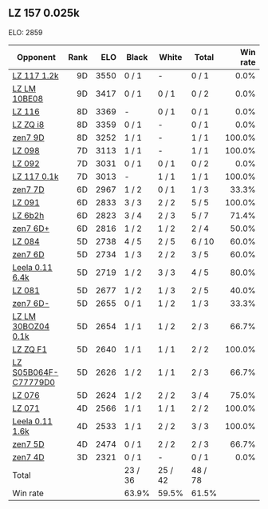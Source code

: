 ## LZ 157 0.025k ##

ELO: 2859

Opponent | Rank | ELO | Black | White | Total | Win rate
---------|-----:|----:|-------|-------|-------|-------:
[LZ 117 1.2k](LZ%20117%201.2k.md) | 9D | 3550 | 0 / 1 | - | 0 / 1 | 0.0%
[LZ LM 10BE08](LZ%20LM%2010BE08.md) | 9D | 3417 | 0 / 1 | 0 / 1 | 0 / 2 | 0.0%
[LZ 116](LZ%20116.md) | 8D | 3369 | - | 0 / 1 | 0 / 1 | 0.0%
[LZ ZQ i8](LZ%20ZQ%20i8.md) | 8D | 3359 | 0 / 1 | - | 0 / 1 | 0.0%
[zen7 9D](zen7%209D.md) | 8D | 3252 | 1 / 1 | - | 1 / 1 | 100.0%
[LZ 098](LZ%20098.md) | 7D | 3113 | 1 / 1 | - | 1 / 1 | 100.0%
[LZ 092](LZ%20092.md) | 7D | 3031 | 0 / 1 | 0 / 1 | 0 / 2 | 0.0%
[LZ 117 0.1k](LZ%20117%200.1k.md) | 7D | 3013 | - | 1 / 1 | 1 / 1 | 100.0%
[zen7 7D](zen7%207D.md) | 6D | 2967 | 1 / 2 | 0 / 1 | 1 / 3 | 33.3%
[LZ 091](LZ%20091.md) | 6D | 2833 | 3 / 3 | 2 / 2 | 5 / 5 | 100.0%
[LZ 6b2h](LZ%206b2h.md) | 6D | 2823 | 3 / 4 | 2 / 3 | 5 / 7 | 71.4%
[zen7 6D+](zen7%206D+.md) | 6D | 2816 | 1 / 2 | 1 / 2 | 2 / 4 | 50.0%
[LZ 084](LZ%20084.md) | 5D | 2738 | 4 / 5 | 2 / 5 | 6 / 10 | 60.0%
[zen7 6D](zen7%206D.md) | 5D | 2734 | 1 / 3 | 2 / 2 | 3 / 5 | 60.0%
[Leela 0.11 6.4k](Leela%200.11%206.4k.md) | 5D | 2719 | 1 / 2 | 3 / 3 | 4 / 5 | 80.0%
[LZ 081](LZ%20081.md) | 5D | 2677 | 1 / 2 | 1 / 3 | 2 / 5 | 40.0%
[zen7 6D-](zen7%206D-.md) | 5D | 2655 | 0 / 1 | 1 / 2 | 1 / 3 | 33.3%
[LZ LM 30BOZ04 0.1k](LZ%20LM%2030BOZ04%200.1k.md) | 5D | 2654 | 1 / 1 | 1 / 2 | 2 / 3 | 66.7%
[LZ ZQ F1](LZ%20ZQ%20F1.md) | 5D | 2640 | 1 / 1 | 1 / 1 | 2 / 2 | 100.0%
[LZ S05B064F-C77779D0](LZ%20S05B064F-C77779D0.md) | 5D | 2626 | 1 / 2 | 1 / 1 | 2 / 3 | 66.7%
[LZ 076](LZ%20076.md) | 5D | 2624 | 1 / 2 | 2 / 2 | 3 / 4 | 75.0%
[LZ 071](LZ%20071.md) | 4D | 2566 | 1 / 1 | 1 / 1 | 2 / 2 | 100.0%
[Leela 0.11 1.6k](Leela%200.11%201.6k.md) | 4D | 2533 | 1 / 1 | 2 / 2 | 3 / 3 | 100.0%
[zen7 5D](zen7%205D.md) | 4D | 2474 | 0 / 1 | 2 / 2 | 2 / 3 | 66.7%
[zen7 4D](zen7%204D.md) | 3D | 2321 | 0 / 1 | - | 0 / 1 | 0.0%
Total | | | 23 / 36 | 25 / 42 | 48 / 78 | 
Win rate| | | 63.9% | 59.5% | 61.5% | 
